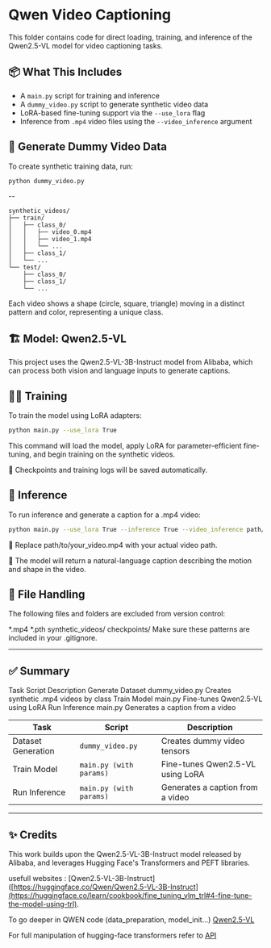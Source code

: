 # Qwen Video Captioning

This folder contains code for direct loading, training, and inference of the Qwen2.5-VL model for video captioning tasks.

## 📦 What This Includes

- A `main.py` script for training and inference
- A `dummy_video.py` script to generate synthetic video data
- LoRA-based fine-tuning support via the `--use_lora` flag
- Inference from `.mp4` video files using the `--video_inference` argument

## 🧪 Generate Dummy Video Data

To create synthetic training data, run:

```bash
python dummy_video.py
```

--

```text
synthetic_videos/
├── train/
│   ├── class_0/
│   │   ├── video_0.mp4
│   │   ├── video_1.mp4
│   │   └── ...
│   ├── class_1/
│   └── ...
└── test/
    ├── class_0/
    ├── class_1/
    └── ...
```
Each video shows a shape (circle, square, triangle) moving in a distinct pattern and color, representing a unique class.

## 🏗️ Model: Qwen2.5-VL

This project uses the Qwen2.5-VL-3B-Instruct model from Alibaba, which can process both vision and language inputs to generate captions.

## 🏋️‍♂️ Training

To train the model using LoRA adapters:
```bash
python main.py --use_lora True
```
This command will load the model, apply LoRA for parameter-efficient fine-tuning, and begin training on the synthetic videos.

📌 Checkpoints and training logs will be saved automatically.

## 🔎 Inference

To run inference and generate a caption for a .mp4 video:
```bash
python main.py --use_lora True --inference True --video_inference path/to/your_video.mp4
```
📌 Replace path/to/your_video.mp4 with your actual video path.

📌 The model will return a natural-language caption describing the motion and shape in the video.

## 📂 File Handling

The following files and folders are excluded from version control:

*.mp4
*.pth
synthetic_videos/
checkpoints/
Make sure these patterns are included in your .gitignore.

---

## ✅ Summary

Task	Script	Description
Generate Dataset	dummy_video.py	Creates synthetic .mp4 videos by class
Train Model	main.py	Fine-tunes Qwen2.5-VL using LoRA
Run Inference	main.py	Generates a caption from a video



| Task                | Script                         | Description                          |
|---------------------|--------------------------------|--------------------------------------|
| Dataset Generation  | `dummy_video.py`               | Creates dummy video tensors          |
| Train Model         | `main.py (with params)`        | Fine-tunes Qwen2.5-VL using LoRA     |
| Run Inference       | `main.py (with params)`        | Generates a caption from a video     |


---


## ✨ Credits

This work builds upon the Qwen2.5-VL-3B-Instruct model released by Alibaba, and leverages Hugging Face's Transformers and PEFT libraries.

usefull websites : 
 [Qwen2.5-VL-3B-Instruct]([https://huggingface.co/Qwen/Qwen2.5-VL-3B-Instruct](https://huggingface.co/learn/cookbook/fine_tuning_vlm_trl#4-fine-tune-the-model-using-trl).

To go deeper in QWEN code (data_preparation, model_init...)
 [Qwen2.5-VL](https://github.com/QwenLM/Qwen2.5-VL/tree/d2240f11656bfe404b9ba56db4e51cd09f522ff1)

For full manipulation of hugging-face transformers refer to [API](https://huggingface.co/docs/transformers/index)

